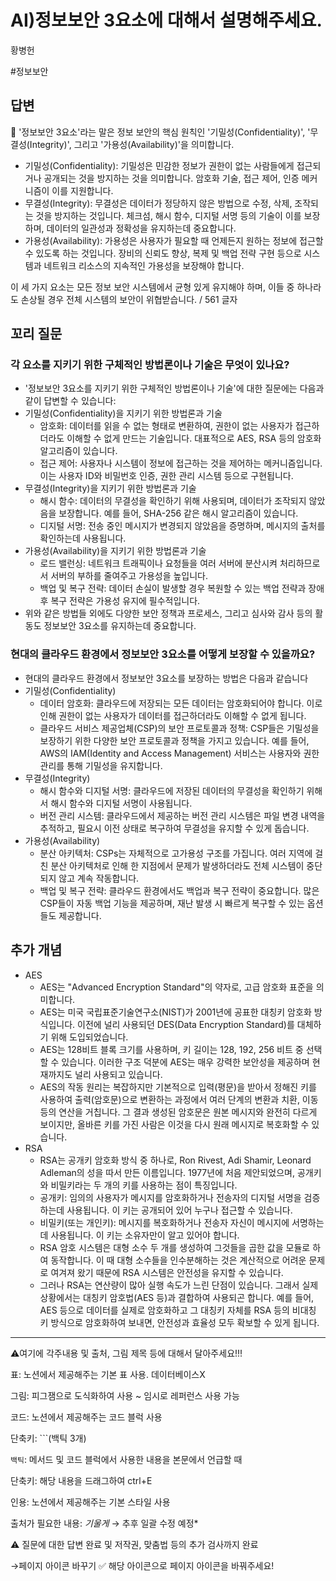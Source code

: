 # AI)정보보안 3요소에 대해서 설명해주세요.

황병헌

#정보보안

## 답변

<aside>
📌 '정보보안 3요소'라는 말은 정보 보안의 핵심 원칙인 '기밀성(Confidentiality)', '무결성(Integrity)', 그리고 '가용성(Availability)'을 의미합니다.

- 기밀성(Confidentiality): 기밀성은 민감한 정보가 권한이 없는 사람들에게 접근되거나 공개되는 것을 방지하는 것을 의미합니다. 암호화 기술, 접근 제어, 인증 메커니즘이 이를 지원합니다.
- 무결성(Integrity): 무결성은 데이터가 정당하지 않은 방법으로 수정, 삭제, 조작되는 것을 방지하는 것입니다. 체크섬, 해시 함수, 디지털 서명 등의 기술이 이를 보장하며, 데이터의 일관성과 정확성을 유지하는데 중요합니다.
- 가용성(Availability): 가용성은 사용자가 필요할 때 언제든지 원하는 정보에 접근할 수 있도록 하는 것입니다. 장비의 신뢰도 향상, 복제 및 백업 전략 구현 등으로 시스템과 네트워크 리소스의 지속적인 가용성을 보장해야 합니다.

이 세 가지 요소는 모든 정보 보안 시스템에서 균형 있게 유지해야 하며, 이들 중 하나라도 손상될 경우 전체 시스템의 보안이 위협받습니다. / 561 글자

</aside>

## **꼬리 질문**

### **각 요소를 지키기 위한 구체적인 방법론이나 기술은 무엇이 있나요?**

- '정보보안 3요소를 지키기 위한 구체적인 방법론이나 기술'에 대한 질문에는 다음과 같이 답변할 수 있습니다:
- 기밀성(Confidentiality)을 지키기 위한 방법론과 기술
    - 암호화: 데이터를 읽을 수 없는 형태로 변환하여, 권한이 없는 사용자가 접근하더라도 이해할 수 없게 만드는 기술입니다. 대표적으로 AES, RSA 등의 암호화 알고리즘이 있습니다.
    - 접근 제어: 사용자나 시스템이 정보에 접근하는 것을 제어하는 메커니즘입니다. 이는 사용자 ID와 비밀번호 인증, 권한 관리 시스템 등으로 구현됩니다.
- 무결성(Integrity)을 지키기 위한 방법론과 기술
    - 해시 함수: 데이터의 무결성을 확인하기 위해 사용되며, 데이터가 조작되지 않았음을 보장합니다. 예를 들어, SHA-256 같은 해시 알고리즘이 있습니다.
    - 디지털 서명: 전송 중인 메시지가 변경되지 않았음을 증명하며, 메시지의 출처를 확인하는데 사용됩니다.
- 가용성(Availability)을 지키기 위한 방법론과 기술
    - 로드 밸런싱: 네트워크 트래픽이나 요청들을 여러 서버에 분산시켜 처리하므로서 서버의 부하를 줄여주고 가용성을 높입니다.
    - 백업 및 복구 전략: 데이터 손실이 발생할 경우 복원할 수 있는 백업 전략과 장애후 복구 전략은 가용성 유지에 필수적입니다.
- 위와 같은 방법들 외에도 다양한 보안 정책과 프로세스, 그리고 심사와 감사 등의 활동도 정보보안 3요소를 유지하는데 중요합니다.

### **현대의 클라우드 환경에서 정보보안 3요소를 어떻게 보장할 수 있을까요?**

- 현대의 클라우드 환경에서 정보보안 3요소를 보장하는 방법은 다음과 같습니다
- 기밀성(Confidentiality)
    - 데이터 암호화: 클라우드에 저장되는 모든 데이터는 암호화되어야 합니다. 이로 인해 권한이 없는 사용자가 데이터를 접근하더라도 이해할 수 없게 됩니다.
    - 클라우드 서비스 제공업체(CSP)의 보안 프로토콜과 정책: CSP들은 기밀성을 보장하기 위한 다양한 보안 프로토콜과 정책을 가지고 있습니다. 예를 들어, AWS의 IAM(Identity and Access Management) 서비스는 사용자와 권한 관리를 통해 기밀성을 유지합니다.
- 무결성(Integrity)
    - 해시 함수와 디지털 서명: 클라우드에 저장된 데이터의 무결성을 확인하기 위해서 해시 함수와 디지털 서명이 사용됩니다.
    - 버전 관리 시스템: 클라우드에서 제공하는 버전 관리 시스템은 파일 변경 내역을 추적하고, 필요시 이전 상태로 복구하여 무결성을 유지할 수 있게 돕습니다.
- 가용성(Availability)
    - 분산 아키텍처: CSPs는 자체적으로 고가용성 구조를 가집니다. 여러 지역에 걸친 분산 아키텍처로 인해 한 지점에서 문제가 발생하더라도 전체 시스템이 중단되지 않고 계속 작동합니다.
    - 백업 및 복구 전략: 클라우드 환경에서도 백업과 복구 전략이 중요합니다. 많은 CSP들이 자동 백업 기능을 제공하며, 재난 발생 시 빠르게 복구할 수 있는 옵션들도 제공합니다.

## 추가 개념

- AES
    - AES는 "Advanced Encryption Standard"의 약자로, 고급 암호화 표준을 의미합니다.
    - AES는 미국 국립표준기술연구소(NIST)가 2001년에 공표한 대칭키 암호화 방식입니다. 이전에 널리 사용되던 DES(Data Encryption Standard)를 대체하기 위해 도입되었습니다.
    - AES는 128비트 블록 크기를 사용하며, 키 길이는 128, 192, 256 비트 중 선택할 수 있습니다. 이러한 구조 덕분에 AES는 매우 강력한 보안성을 제공하며 현재까지도 널리 사용되고 있습니다.
    - AES의 작동 원리는 복잡하지만 기본적으로 입력(평문)을 받아서 정해진 키를 사용하여 출력(암호문)으로 변환하는 과정에서 여러 단계의 변환과 치환, 이동 등의 연산을 거칩니다. 그 결과 생성된 암호문은 원본 메시지와 완전히 다르게 보이지만, 올바른 키를 가진 사람은 이것을 다시 원래 메시지로 복호화할 수 있습니다.
- RSA
    - RSA는 공개키 암호화 방식 중 하나로, Ron Rivest, Adi Shamir, Leonard Adleman의 성을 따서 만든 이름입니다. 1977년에 처음 제안되었으며, 공개키와 비밀키라는 두 개의 키를 사용하는 점이 특징입니다.
    - 공개키: 임의의 사용자가 메시지를 암호화하거나 전송자의 디지털 서명을 검증하는데 사용됩니다. 이 키는 공개되어 있어 누구나 접근할 수 있습니다.
    - 비밀키(또는 개인키): 메시지를 복호화하거나 전송자 자신이 메시지에 서명하는데 사용됩니다. 이 키는 소유자만이 알고 있어야 합니다.
    - RSA 암호 시스템은 대형 소수 두 개를 생성하여 그것들을 곱한 값을 모듈로 하여 동작합니다. 이 때 대형 소수들을 인수분해하는 것은 계산적으로 어려운 문제로 여겨져 왔기 때문에 RSA 시스템은 안전성을 유지할 수 있습니다.
    - 그러나 RSA는 연산량이 많아 실행 속도가 느린 단점이 있습니다. 그래서 실제 상황에서는 대칭키 암호법(AES 등)과 결합하여 사용되곤 합니다. 예를 들어, AES 등으로 데이터를 실제로 암호화하고 그 대칭키 자체를 RSA 등의 비대칭 키 방식으로 암호화하여 보내면, 안전성과 효율성 모두 확보할 수 있게 됩니다.

---

⚠️여기에 각주내용 및 출처, 그림 제목 등에 대해서 달아주세요!!!

표: 노션에서 제공해주는 기본 표 사용. 데이터베이스X

그림: 피그잼으로 도식화하여 사용 ~ 임시로 레퍼런스 사용 가능

코드: 노션에서 제공해주는 코드 블럭 사용 

단축키: ```(백틱 3개)

`백틱`: 메서드 및 코드 블럭에서 사용한 내용을 본문에서 언급할 때 

단축키: 해당 내용을 드래그하여 ctrl+E

인용: 노션에서 제공해주는 기본 스타일 사용

출처가 필요한 내용: *기울게* → 추후 일괄 수정 예정*

⚠️ 질문에 대한 답변 완료 및 저작권, 맞춤법 등의 추가 검사까지 완료

→페이지 아이콘 바꾸기 ✅ 해당 아이콘으로 페이지 아이콘을 바꿔주세요!
